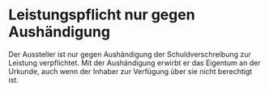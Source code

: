 # Leistungspflicht nur gegen Aushändigung

Der Aussteller ist nur gegen Aushändigung der Schuldverschreibung zur Leistung verpflichtet. Mit der Aushändigung erwirbt er das Eigentum an der Urkunde, auch wenn der Inhaber zur Verfügung über sie nicht berechtigt ist.